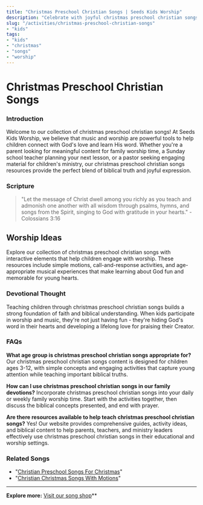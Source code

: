 ```yaml
---
title: "Christmas Preschool Christian Songs | Seeds Kids Worship"
description: "Celebrate with joyful christmas preschool christian songs featuring biblical Christmas themes. Holiday worship music for children and families."
slug: "/activities/christmas-preschool-christian-songs"
- "kids"
tags:
- "kids"
- "christmas"
- "songs"
- "worship"
---
```


# Christmas Preschool Christian Songs

### Introduction

Welcome to our collection of christmas preschool christian songs! At Seeds Kids Worship, we believe that music and worship are powerful tools to help children connect with God's love and learn His word. Whether you're a parent looking for meaningful content for family worship time, a Sunday school teacher planning your next lesson, or a pastor seeking engaging material for children's ministry, our christmas preschool christian songs resources provide the perfect blend of biblical truth and joyful expression.

### Scripture

> "Let the message of Christ dwell among you richly as you teach and admonish one another with all wisdom through psalms, hymns, and songs from the Spirit, singing to God with gratitude in your hearts." - Colossians 3:16

## Worship Ideas

Explore our collection of christmas preschool christian songs with interactive elements that help children engage with worship. These resources include simple motions, call-and-response activities, and age-appropriate musical experiences that make learning about God fun and memorable for young hearts.

### Devotional Thought

Teaching children through christmas preschool christian songs builds a strong foundation of faith and biblical understanding. When kids participate in worship and music, they're not just having fun - they're hiding God's word in their hearts and developing a lifelong love for praising their Creator.

### FAQs

**What age group is christmas preschool christian songs appropriate for?**
Our christmas preschool christian songs content is designed for children ages 3-12, with simple concepts and engaging activities that capture young attention while teaching important biblical truths.

**How can I use christmas preschool christian songs in our family devotions?**
Incorporate christmas preschool christian songs into your daily or weekly family worship time. Start with the activities together, then discuss the biblical concepts presented, and end with prayer.

**Are there resources available to help teach christmas preschool christian songs?**
Yes! Our website provides comprehensive guides, activity ideas, and biblical content to help parents, teachers, and ministry leaders effectively use christmas preschool christian songs in their educational and worship settings.

### Related Songs

- "[Christian Preschool Songs For Christmas](/activities/christian-preschool-songs-for-christmas/)"
- "[Christian Christmas Songs With Motions](/activities/christian-christmas-songs-with-motions/)"

---

**Explore more:** [Visit our song shop](https://seedskidsworship.com/shop)**

<!-- Schema Markup -->
<script type="application/ld+json">
{
  "@context": "https://schema.org",
  "@type": "MusicRecording",
  "name": "Christmas Preschool Christian Songs",
  "byArtist": {
    "@type": "MusicGroup",
    "name": "Seeds Kids Worship"
  },
  "isFamilyFriendly": true,
  "url": "https://seedskidsworship.com/activities/christmas-preschool-christian-songs/"
}
</script>